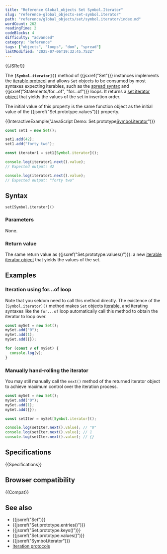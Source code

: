 ```yaml
---
title: "Reference Global_objects Set Symbol.Iterator"
slug: "reference-global_objects-set-symbol.iterator"
path: "reference/global_objects/set/symbol.iterator/index.md"
wordCount: 262
readingTime: 2
codeBlocks: 4
difficulty: "advanced"
category: "Reference"
tags: ["objects", "loops", "dom", "spread"]
lastModified: "2025-07-06T19:32:45.752Z"
---
```



{{JSRef}}

The **`[Symbol.iterator]()`** method of {{jsxref("Set")}} instances implements the [iterable protocol](/en-US/docs/Web/JavaScript/Reference/Iteration_protocols) and allows `Set` objects to be consumed by most syntaxes expecting iterables, such as the [spread syntax](/en-US/docs/Web/JavaScript/Reference/Operators/Spread_syntax) and {{jsxref("Statements/for...of", "for...of")}} loops. It returns a [set iterator object](/en-US/docs/Web/JavaScript/Reference/Global_Objects/Iterator) that yields the values of the set in insertion order.

The initial value of this property is the same function object as the initial value of the {{jsxref("Set.prototype.values")}} property.

{{InteractiveExample("JavaScript Demo: Set.prototype[Symbol.iterator]()")}}

```js interactive-example
const set1 = new Set();

set1.add(42);
set1.add("forty two");

const iterator1 = set1[Symbol.iterator]();

console.log(iterator1.next().value);
// Expected output: 42

console.log(iterator1.next().value);
// Expected output: "forty two"
```

## Syntax

```js-nolint
set[Symbol.iterator]()
```

### Parameters

None.

### Return value

The same return value as {{jsxref("Set.prototype.values()")}}: a new [iterable iterator object](/en-US/docs/Web/JavaScript/Reference/Global_Objects/Iterator) that yields the values of the set.

## Examples

### Iteration using for...of loop

Note that you seldom need to call this method directly. The existence of the `[Symbol.iterator]()` method makes `Set` objects [iterable](/en-US/docs/Web/JavaScript/Reference/Iteration_protocols#the_iterable_protocol), and iterating syntaxes like the `for...of` loop automatically call this method to obtain the iterator to loop over.

```js
const mySet = new Set();
mySet.add("0");
mySet.add(1);
mySet.add({});

for (const v of mySet) {
  console.log(v);
}
```

### Manually hand-rolling the iterator

You may still manually call the `next()` method of the returned iterator object to achieve maximum control over the iteration process.

```js
const mySet = new Set();
mySet.add("0");
mySet.add(1);
mySet.add({});

const setIter = mySet[Symbol.iterator]();

console.log(setIter.next().value); // "0"
console.log(setIter.next().value); // 1
console.log(setIter.next().value); // {}
```

## Specifications

{{Specifications}}

## Browser compatibility

{{Compat}}

## See also

- {{jsxref("Set")}}
- {{jsxref("Set.prototype.entries()")}}
- {{jsxref("Set.prototype.keys()")}}
- {{jsxref("Set.prototype.values()")}}
- {{jsxref("Symbol.iterator")}}
- [Iteration protocols](/en-US/docs/Web/JavaScript/Reference/Iteration_protocols)
